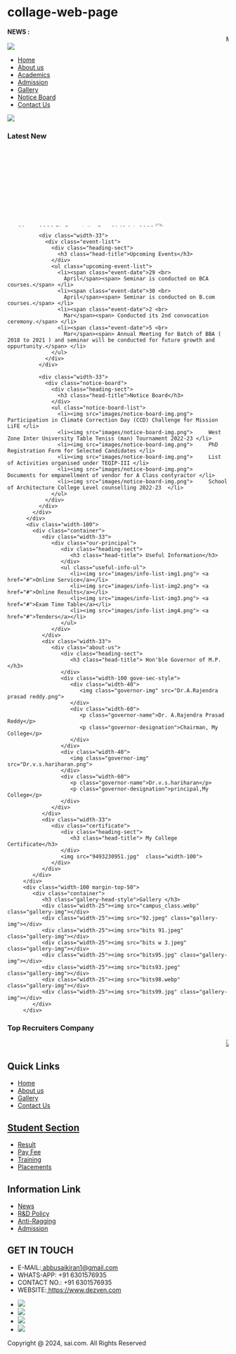 # collage-web-page
<!DOCTYPE html>
<html>
   <head>
      <title>my college website </title>
      <link rel="stylesheet" href="sai.css">
      <link rel="stylesheet" href="https://maxcdn.bootstrapcdn.com/font-awesome/4.7.0/css/font-awesome.min.css">
   </head>
   <body>
    <div class="width-100 top-header">
        <div class="container">
           <div class="width-100">
              <b class="news-list"> NEWS : </b>
              <marquee class="headquote">
                 My college: Intelligence plus curiosity-that is the root of true education.
              </marquee>
           </div>
        </div>
     </div>
     <div class="width-100 header-menu">
        <div class="container">
           <div class="logo"> <img src="bits  143.png"> </div>
           <ul class="main-menu">
              <li><a href="#">Home</a></li>
              <li><a href="#">About us</a></li>
              <li><a href="#">Academics</a></li>
              <li><a href="#">Admission</a></li>
              <li><a href="#">Gallery</a></li>
              <li><a href="#">Notice Board</a></li>
              <li><a href="#">Contact Us</a></li>
           </ul>
        </div>
     </div>
     <div class="width-100">
        <img class="slider-width slider" src="bits 5.jpg">
        </div>
        <div class="width-100 margin-top-50">
            <div class="container">
              <div class="width-33">
                <div class="latest-news">
                  <div class="heading-sect">
                    <h3 class="head-title">Latest New</h3>
                  </div>
                  <marquee direction="up">
                  <ul class="latest-news-ul">
                    <li> 31 mar 2022 Ph D merit list Part 01_16 feb 2022 <img src="images/latest-news-blink-img.gif"></li>
                    <li> 31 mar 2022 Ph D merit list Part 02_16 feb 2022 <img src="images/latest-news-blink-img.gif"> </li>
                    <li> 24 May 2022 Incubation Center <img src="images/latest-news-blink-img.gif"></li>
                    <li> 31 mar 2022 Instituitional Distinctiveness <img src="images/latest-news-blink-img.gif"></li>
                    <li> 31 mar 2022 Academic Calender Session 2019-20 <img src="images/latest-news-blink-img.gif"></li>
                    <li> 16 feb 2022 Ph D merit list Part 01_16 feb 2022 <img src="images/latest-news-blink-img.gif"></li>
                    <li> 16 feb 2022 Ph D merit list Part 02_16 feb 2022 <img src="images/latest-news-blink-img.gif"></li>
                    <li> 17 Oct 2022 Consolidate academic Calender <img src="images/latest-news-blink-img.gif"></li>
                  </ul>
                  </marquee>
                </div>
              </div>
          
              <div class="width-33">
                <div class="event-list">
                  <div class="heading-sect">
                    <h3 class="head-title">Upcoming Events</h3>
                  </div>
                  <ul class="upcoming-event-list">
                    <li><span class="event-date">29 <br>
                      April</span><span> Seminar is conducted on BCA courses.</span> </li>
                    <li><span class="event-date">30 <br>
                      April</span><span> Seminar is conducted on B.com courses.</span> </li>
                    <li><span class="event-date">2 <br>
                      Mar</span><span> Conducted its 2nd convocation ceremony.</span> </li>
                    <li><span class="event-date">5 <br>
                      Mar</span><span> Annual Meeting for Batch of BBA ( 2018 to 2021 ) and seminar will be conducted for future growth and oppurtunity.</span> </li>
                  </ul>
                </div>
              </div>
          
              <div class="width-33">
                <div class="notice-board">
                  <div class="heading-sect">
                    <h3 class="head-title">Notice Board</h3>
                  </div>
                  <ul class="notice-board-list">
                    <li><img src="images/notice-board-img.png">	Participation in Climate Correction Day (CCD) Challenge for Mission LiFE </li>
                    <li><img src="images/notice-board-img.png"> 	West Zone Inter University Table Teniss (man) Tournament 2022-23 </li>
                    <li><img src="images/notice-board-img.png"> 	PhD Registration Form for Selected Candidates </li>
                    <li><img src="images/notice-board-img.png"> 	List of Activities organised under TEQIP-III </li>
                    <li><img src="images/notice-board-img.png"> 	Documents for empanellment of vendor for A Class contyractor </li>
                    <li><img src="images/notice-board-img.png"> 	School of Architecture College Level counselling 2022-23  </li>
                  </ul>
                </div>
              </div>
            </div>
          </div>
          <div class="width-100">
            <div class="container">
               <div class="width-33">
                  <div class="our-principal">
                     <div class="heading-sect">
                        <h3 class="head-title"> Useful Information</h3>
                     </div>
                     <ul class="useful-info-ul">
                        <li><img src="images/info-list-img1.png"> <a href="#">Online Service</a></li>
                        <li><img src="images/info-list-img2.png"> <a href="#">Online Results</a></li>
                        <li><img src="images/info-list-img3.png"> <a href="#">Exam Time Table</a></li>
                        <li><img src="images/info-list-img4.png"> <a href="#">Tenders</a></li>
                     </ul>
                  </div>
               </div>
               <div class="width-33">
                  <div class="about-us">
                     <div class="heading-sect">
                        <h3 class="head-title"> Hon'ble Governor of M.P.</h3>
                     </div>
                     <div class="width-100 gove-sec-style">
                        <div class="width-40">
                           <img class="governor-img" src="Dr.A.Rajendra prasad reddy.png">
                        </div>
                        <div class="width-60">
                           <p class="governor-name">Dr. A.Rajendra Prasad Reddy</p>
                           <p class="governor-designation">Chairman, My College</p>
                        </div>
                     </div>
                     <div class="width-40">
                        <img class="governor-img" src="Dr.v.s.hariharan.png">
                     </div>
                     <div class="width-60">
                        <p class="governor-name">Dr.v.s.hariharan</p>
                        <p class="governor-designation">principal,My College</p>
                     </div>
                  </div>
               </div>
               <div class="width-33">
                  <div class="certificate">
                     <div class="heading-sect">
                        <h3 class="head-title"> My College Certificate</h3>
                     </div>
                     <img src="9493230951.jpg"  class="width-100"> 
                  </div>
               </div>
            </div>
         </div>
         <div class="width-100 margin-top-50">
            <div class="container">
               <h3 class="gallery-head-style">Gallery </h3>
               <div class="width-25"><img src="campus_class.webp" class="gallery-img"></div>
               <div class="width-25"><img src="92.jpeg" class="gallery-img"></div>
               <div class="width-25"><img src="bits 91.jpeg" class="gallery-img"></div>
               <div class="width-25"><img src="bits w 3.jpeg" class="gallery-img"></div>
               <div class="width-25"><img src="bits95.jpg" class="gallery-img"></div>
               <div class="width-25"><img src="bits93.jpeg" class="gallery-img"></div>
               <div class="width-25"><img src="bits98.webp" class="gallery-img"></div>
               <div class="width-25"><img src="bits99.jpg" class="gallery-img"></div>
            </div>
         </div>                  
<div class="width-100 margin-top-50">
    <div class="container">
       <h3 class="recruiter-head-style">Top Recruiters Company</h3>
       <marquee class="recruiter-marquee">
          <img src="plasement-1.jpg">
          <img src="plasement-2.png">
          <img src="plasement-3.png">
          <img src="plasement-4.png">
          <img src="plasement-5.png">
          <img src="plasement-6.png">
          <img src="plasement-7.webp">
          <img src="wipro.jpeg">
          <img src="bits12.jpeg">
          <img src="bits13.jpeg">
          <img src="bits14.jpg">
          <img src="images/rec/recruiter-12.jpg">
          <img src="images/rec/recruiter-13.jpg">
          <img src="images/rec/recruiter-14.jpg">
          <img src="images/rec/recruiter-15.jpg">
          <img src="images/rec/recruiter-16.jpg">
          <img src="images/rec/recruiter-17.jpg">
       </marquee>
    </div>
 </div>
 <div class="width-100 margin-top-50 footer">
    <div class="container">
       <div class="width-25">
          <h2 class="quicklink-heading">Quick Links</h2>
          <ul class="quicklink-menu">
             <li><a href="#">Home</a></li>
             <li><a href="#">About us</a></li>
             <li><a href="#">Gallery</a></li>
             <li><a href="#">Contact Us</a></li>
          </ul>
       </div>
       <div class="width-25">
          <h2 class="quicklink-menu"><a href="sai5.html">Student Section</a></h2>
          <ul class="quicklink-menu">
             <li><a href="#">Result</a></li>
             <li><a href="#">Pay Fee</a></li>
             <li><a href="#">Training</a></li>
             <li><a href="#">Placements</a></li>
          </ul>
       </div>
       <div class="width-25">
          <h2 class="quicklink-heading">Information Link</h2>
          <ul class="quicklink-menu">
             <li><a href="#">News</a></li>
             <li><a href="#">R&D Policy</a></li>
             <li><a href="#">Anti-Ragging</a></li>
             <li><a href="#">Admission</a></li>
          </ul>
       </div>
       <div class="width-25">
          <h2 class="quicklink-heading">GET IN TOUCH</h2>
          <ul class="get-in-touch">
             <li><i class="fa fa-envelope-o" aria-hidden="true"></i> E-MAIL:<a href="#" class="footer-e-mail"> abbusaikiran1@gmail.com</a></li>
             <li><i class="fa fa-headphones" aria-hidden="true"></i> WHATS-APP: +91 6301576935</li>
             <li><i class="fa fa-fax" aria-hidden="true"></i> CONTACT NO.: +91 6301576935</li>
             <li><i class="fa fa-globe" aria-hidden="true"></i> WEBSITE:<a href="#" class="footer-website"> https://www.dezven.com</a></li>
          </ul>
          <ul class="social-media">
             <li><a href="#"><img src="images/icon-facebook.png"></a></li>
             <li><a href="#"><img src="images/icon-twitter.png"></a></li>
             <li><a href="#"><img src="images/icon-linkedin.png"></a></li>
             <li><a href="#"><img src="images/icon-instagram.png"></a></li>
          </ul>
       </div>
    </div>
 </div>
 <div class="width-100 footer2-bacbor">
    <p class="footer2-content">Copyright @ 2024, sai.com. All Rights Reserved</p>
 </div>
 </body>
 </html>
